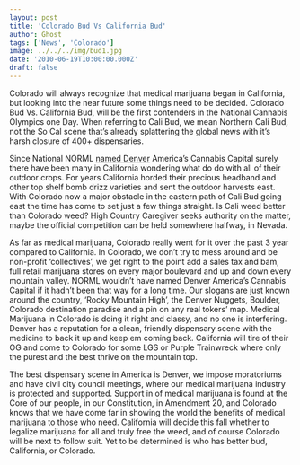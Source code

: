 ```yaml
---
layout: post
title: 'Colorado Bud Vs California Bud'
author: Ghost
tags: ['News', 'Colorado']
image: ../../../img/bud1.jpg
date: '2010-06-19T10:00:00.000Z'
draft: false
---
```


Colorado will always recognize that medical marijuana began in California, but looking into the near future some things need to be decided. Colorado Bud Vs. California Bud, will be the first contenders in the National Cannabis Olympics one Day. When referring to Cali Bud, we mean Northern Cali Bud, not the So Cal scene that’s already splattering the global news with it’s harsh closure of 400+ dispensaries.

Since National NORML [named Denver](http://blog.norml.org/2009/12/22/where-is-americas-cannabis-capital/) America’s Cannabis Capital surely there have been many in California wondering what do do with all of their outdoor crops. For years California horded their precious headband and other top shelf bomb drizz varieties and sent the outdoor harvests east. With Colorado now a major obstacle in the eastern path of Cali Bud going east the time has come to set just a few things straight. Is Cali weed better than Colorado weed? High Country Caregiver seeks authority on the matter, maybe the official competition can be held somewhere halfway, in Nevada.

As far as medical marijuana, Colorado really went for it over the past 3 year compared to California. In Colorado, we don’t try to mess around and be non-profit ‘collectives’, we get right to the point add a sales tax and bam, full retail marijuana stores on every major boulevard and up and down every mountain valley. NORML wouldn’t have named Denver America’s Cannabis Capital if it hadn’t been that way for a long time. Our slogans are just known around the country, ‘Rocky Mountain High’, the Denver Nuggets, Boulder, Colorado destination paradise and a pin on any real tokers’ map. Medical Marijuana in Colorado is doing it right and classy, and no one is interfering. Denver has a reputation for a clean, friendly dispensary scene with the medicine to back it up and keep em coming back. California will tire of their OG and come to Colorado for some LGS or Purple Trainwreck where only the purest and the best thrive on the mountain top.

The best dispensary scene in America is Denver, we impose moratoriums and have civil city council meetings, where our medical marijuana industry is protected and supported. Support in of medical marijuana is found at the Core of our people, in our Constitution, in Amendment 20, and Colorado knows that we have come far in showing the world the benefits of medical marijuana to those who need. California will decide this fall whether to legalize marijuana for all and truly free the weed, and of course Colorado will be next to follow suit. Yet to be determined is who has better bud, California, or Colorado.
